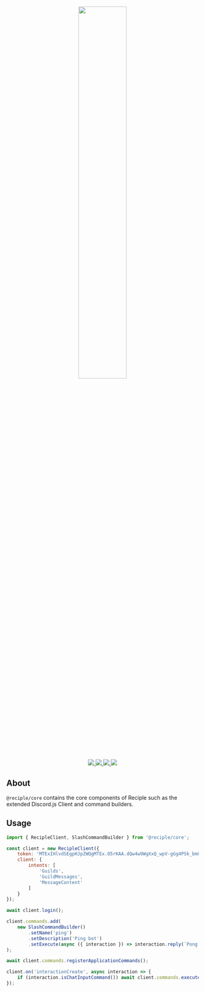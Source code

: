 <h1 align="center">
    <img src="https://i.imgur.com/DWM0tJL.png" width="50%">
    <br>
</h1>

<h3 align="center">
    <a href="https://discord.gg/VzP8qW7Z8d">
        <img src="https://img.shields.io/discord/993105237000855592?color=5865F2&logo=discord&logoColor=white">
    </a>
    <a href="https://npmjs.org/package/@reciple/core">
        <img src="https://img.shields.io/npm/v/%40reciple/core?label=npm">
    </a>
    <a href="https://github.com/FalloutStudios/Reciple/tree/main/packages/core">
        <img src="https://img.shields.io/npm/dt/%40reciple/core?maxAge=3600">
    </a>
    <a href="https://www.codefactor.io/repository/github/falloutstudios/reciple/overview/main">
        <img src="https://www.codefactor.io/repository/github/falloutstudios/reciple/badge/main">
    </a>
</h3>

## About

`@reciple/core` contains the core components of Reciple such as the extended Discord.js Client and command builders.

## Usage

```js
import { RecipleClient, SlashCommandBuilder } from '@reciple/core';

const client = new RecipleClient({
    token: 'MTExIHlvdSEgpHJpZWQgMTEx.O5rKAA.dQw4w9WgXxQ_wpV-gGg4PSk_bm8',
    client: {
        intents: [
            'Guilds',
            'GuildMessages',
            'MessageContent'
        ]
    }
});

await client.login();

client.commands.add(
    new SlashCommandBuilder()
        .setName('ping')
        .setDescription('Ping bot')
        .setExecute(async ({ interaction }) => interaction.reply(`Pong!`))
);

await client.commands.registerApplicationCommands();

client.on('interactionCreate', async interaction => {
    if (interaction.isChatInputCommand()) await client.commands.execute(interaction);
});
```
